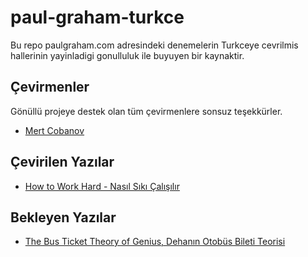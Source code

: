 # paul-graham-turkce
Bu repo paulgraham.com adresindeki denemelerin Turkceye cevrilmis hallerinin yayinladigi gonulluluk ile buyuyen bir kaynaktir.

## Çevirmenler
Gönüllü projeye destek olan tüm çevirmenlere sonsuz teşekkürler.
- [Mert Cobanov](https://github.com/cobanov/)

## Çevirilen Yazılar
- [How to Work Hard - Nasıl Sıkı Çalışılır](how-to-work-hard.md)

## Bekleyen Yazılar
- [The Bus Ticket Theory of Genius, Dehanın Otobüs Bileti Teorisi](http://paulgraham.com/genius.html)
